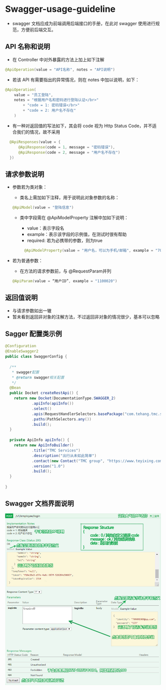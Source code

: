 # Swagger-usage-guideline

- swagger 文档应成为前端调用后端接口的手册，在此对 swagger 使用进行规范，方便前后端交互。

## API 名称和说明

- 在 Controller 中对外暴露的方法上加上如下注解

```java
@ApiOperation(value = "API名称", notes = "API说明")
```

- 若该 API 有需要指出的异常情况，则在 notes 中加以说明，如下：

```java
@ApiOperation(
    value = "员工登陆",
    notes = "根据用户名和密码进行登陆认证</br>"
        + "code = 1: 密码错误</br>"
        + "code = 2: 用户名不存在"
    )
```

- 有一种对返回值的写法如下，其会将 code 视为 Http Status Code，并不适合我们的情况，故不采用

```java
  @ApiResponses(value = {
      @ApiResponse(code = 1, message = "密码错误"),
      @ApiResponse(code = 2, message = "用户名不存在")
  })
```



## 请求参数说明

- 参数若为类对象：

  - 类名上需加如下注释，用于说明此对象参数的名称：

  ```java
  @ApiModel(value = "登陆信息")
  ```

  - 类中字段需在 @ApiModelProperty 注解中加如下说明：
    - value：表示字段名
    - example：表示该字段的示例值，在测试时很有帮助
    - required: 若为必携带的参数，则为true
  
    ```java
      @ApiModelProperty(value = "用户名，可以为手机/邮箱", example = "709091988@qq.com", required = true)
    ```

- 若为普通参数：
  - 在方法的请求参数前，与 @RequestParam并列

  ```java
  @ApiParam(value = “用户ID”, example = "1100020")
  ```

## 返回值说明

- 与请求参数如出一辙
- 暂未看到返回非对象的注解方法，不过返回非对象的情况很少，基本可以忽略

## Sagger 配置类示例

```java
@Configuration
@EnableSwagger2
public class SwaggerConfig {

  /**
   * swagger配置
   * @return swagger相关配置
   */
  @Bean
  public Docket createRestApi() {
    return new Docket(DocumentationType.SWAGGER_2)
            .apiInfo(apiInfo())
            .select()
            .apis(RequestHandlerSelectors.basePackage("com.tehang.tmc.services.application.rest.front.corp"))
            .paths(PathSelectors.any())
            .build();
  }

  private ApiInfo apiInfo() {
    return new ApiInfoBuilder()
            .title("TMC Services")
            .description("出行从未如此简单")
            .contact(new Contact("TMC group", "https://www.teyixing.com", "admin@teyixing.com"))
            .version("1.0")
            .build();
  }

}
```

## Swagger 文档界面说明
![swagger文档界面说明](./resources/swagger.jpg)
